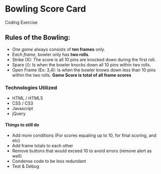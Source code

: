 # Bowling Score Card 

Coding Exercise

## Rules of the Bowling:

- _One game_ always consists of **ten frames** only.
- _Each frame_, bowler only has **two rolls**.
- Strike (X): The score is all 10 pins are knocked down during the first roll.
- Spare (/): Is when the bowler knocks down all 10 pins within two rolls.
- Open Frame (Ex: 3,4): Is when the bowler knows down less than 10 pins within the two rolls. 
**Game Score is total of all frame scores**


### Technologies Utilized 

- HTML / HTML5
- CSS / CS3
- Javascript
- jQuery

#### Things to still do

- Add more conditions (For scores equaling up to 10, for final scoring, and etc)
- Add frame totals to each other
- Remove buttons that would exceed 10 to avoid errors (remove alert as well)
- Condense code to be less redundant
- Test & Debug